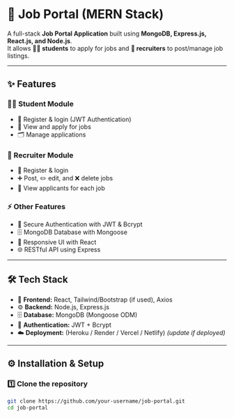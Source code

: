 # 💼 Job Portal (MERN Stack)

A full-stack **Job Portal Application** built using **MongoDB, Express.js, React.js, and Node.js**.  
It allows **👨‍🎓 students** to apply for jobs and **🏢 recruiters** to post/manage job listings.  

---

## ✨ Features
### 👨‍🎓 Student Module
- 🔑 Register & login (JWT Authentication)  
- 📄 View and apply for jobs  
- 🗂️ Manage applications  

### 🏢 Recruiter Module
- 🔑 Register & login  
- ➕ Post, ✏️ edit, and ❌ delete jobs  
- 👀 View applicants for each job  

### ⚡ Other Features
- 🔐 Secure Authentication with JWT & Bcrypt  
- 🗄️ MongoDB Database with Mongoose  
- 🎨 Responsive UI with React  
- 🌐 RESTful API using Express  

---

## 🛠️ Tech Stack
- 🎨 **Frontend:** React, Tailwind/Bootstrap (if used), Axios  
- ⚙️ **Backend:** Node.js, Express.js  
- 🗄️ **Database:** MongoDB (Mongoose ODM)  
- 🔐 **Authentication:** JWT + Bcrypt  
- ☁️ **Deployment:** (Heroku / Render / Vercel / Netlify) *(update if deployed)*  

---

## ⚙️ Installation & Setup

### 1️⃣ Clone the repository
```bash
git clone https://github.com/your-username/job-portal.git
cd job-portal

